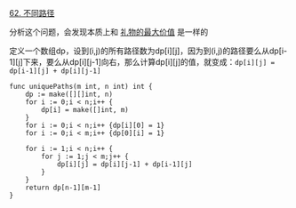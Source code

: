 [62. 不同路径](https://leetcode-cn.com/problems/unique-paths/)

分析这个问题，会发现本质上和 [礼物的最大价值](https://github.com/laijinhang/leetcode-golang/blob/master/leetcode/dp/%E7%A4%BC%E7%89%A9%E7%9A%84%E6%9C%80%E5%A4%A7%E4%BB%B7%E5%80%BC.md) 是一样的

定义一个数组dp，设到(i,j)的所有路径数为dp\[i]\[j]，因为到(i,j)的路径要么从dp\[i-1]\[j]下来，要么从dp[i]\[j-1]向右，那么计算dp\[i]\[j]的值，就变成：`dp[i][j] = dp[i-1][j] + dp[i][j-1]`

```golang
func uniquePaths(m int, n int) int {
    dp := make([][]int, n)
    for i := 0;i < n;i++ {
        dp[i] = make([]int, m)
    }
    for i := 0;i < n;i++ {dp[i][0] = 1}
    for i := 0;i < m;i++ {dp[0][i] = 1}

    for i := 1;i < n;i++ {
        for j := 1;j < m;j++ {
            dp[i][j] = dp[i][j-1] + dp[i-1][j]
        }
    }
    return dp[n-1][m-1]
}
```
